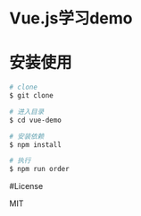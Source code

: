 # Vue.js学习demo

# 安装使用

```bash
# clone 
$ git clone 

# 进入目录
$ cd vue-demo

# 安装依赖
$ npm install

# 执行
$ npm run order
```

#License

MIT
